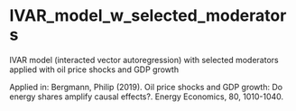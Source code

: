 # IVAR_model_w_selected_moderators
IVAR model (interacted vector autoregression) with selected moderators applied with oil price shocks and GDP growth

Applied in:
Bergmann, Philip (2019). Oil price shocks and GDP growth: Do energy shares amplify causal effects?. Energy Economics, 80, 1010-1040.
